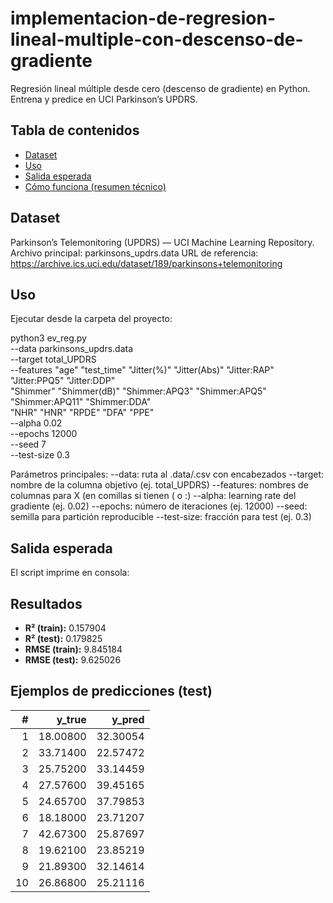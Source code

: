 # implementacion-de-regresion-lineal-multiple-con-descenso-de-gradiente
Regresión lineal múltiple desde cero (descenso de gradiente) en Python. Entrena y predice en UCI Parkinson’s UPDRS.
## Tabla de contenidos
- [Dataset](#dataset)
- [Uso](#uso)
- [Salida esperada](#salida-esperada)
- [Cómo funciona (resumen técnico)](#como-funciona-resumen-tecnico)

## Dataset
Parkinson’s Telemonitoring (UPDRS) — UCI Machine Learning Repository.
Archivo principal: parkinsons_updrs.data
URL de referencia:
https://archive.ics.uci.edu/dataset/189/parkinsons+telemonitoring

## Uso
Ejecutar desde la carpeta del proyecto:

python3 ev_reg.py \
  --data parkinsons_updrs.data \
  --target total_UPDRS \
  --features "age" "test_time" "Jitter(%)" "Jitter(Abs)" "Jitter:RAP" "Jitter:PPQ5" "Jitter:DDP" \
             "Shimmer" "Shimmer(dB)" "Shimmer:APQ3" "Shimmer:APQ5" "Shimmer:APQ11" "Shimmer:DDA" \
             "NHR" "HNR" "RPDE" "DFA" "PPE" \
  --alpha 0.02 \
  --epochs 12000 \
  --seed 7 \
  --test-size 0.3

Parámetros principales:
--data: ruta al .data/.csv con encabezados
--target: nombre de la columna objetivo (ej. total_UPDRS)
--features: nombres de columnas para X (en comillas si tienen ( o :)
--alpha: learning rate del gradiente (ej. 0.02)
--epochs: número de iteraciones (ej. 12000)
--seed: semilla para partición reproducible
--test-size: fracción para test (ej. 0.3)

## Salida esperada
El script imprime en consola:


## Resultados

- **R² (train):** 0.157904  
- **R² (test):** 0.179825  
- **RMSE (train):** 9.845184  
- **RMSE (test):** 9.625026  

## Ejemplos de predicciones (test)

| # | y_true  | y_pred   |
|---:|-------:|---------:|
| 1 | 18.00800 | 32.30054 |
| 2 | 33.71400 | 22.57472 |
| 3 | 25.75200 | 33.14459 |
| 4 | 27.57600 | 39.45165 |
| 5 | 24.65700 | 37.79853 |
| 6 | 18.18000 | 23.71207 |
| 7 | 42.67300 | 25.87697 |
| 8 | 19.62100 | 23.85219 |
| 9 | 21.89300 | 32.14614 |
|10 | 26.86800 | 25.21116 |
